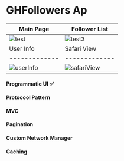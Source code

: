# GHFollowers Ap


| Main Page | Follower List|
| ------------- | ------------- |
| ![test](https://user-images.githubusercontent.com/45595606/211367894-91ee58b6-6cd4-4cb1-ae6f-6171645a134c.png)  | ![test3](https://user-images.githubusercontent.com/45595606/211368440-6e97032b-eaa6-4093-9e10-553fad370946.png) |
| User Info | Safari View |
| ------------- | ------------- |
| ![userInfo](https://user-images.githubusercontent.com/45595606/211369317-431c78ee-3fea-48bf-82f3-d124f09c294b.png) | ![safariView](https://user-images.githubusercontent.com/45595606/211369485-5047a4ce-c189-4c7f-9d32-200d55ead989.png) |

<h4>Programmatic UI ✅</h4>
<h4>Protocool Pattern</h4>
<h4>MVC</h4>
<h4>Pagination</h4>
<h4>Custom Network Manager</h4>
<h4>Caching</h4>






